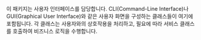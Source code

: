 이 패키지는 사용자 인터페이스를 담당합니다. CLI(Command-Line Interface)나 GUI(Graphical User Interface)와 같은 사용자 화면을 구성하는 클래스들이 여기에 포함됩니다. 각 클래스는 사용자와의 상호작용을 처리하고, 필요에 따라 서비스 클래스를 호출하여 비즈니스 로직을 수행합니다.

